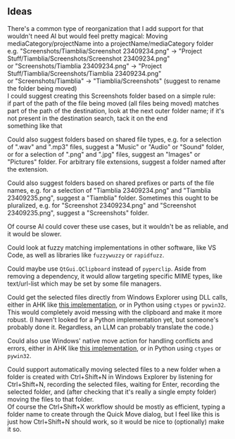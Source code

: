 
## Ideas

There's a common type of reorganization that I add support for that wouldn't need AI but would feel pretty magical:
Moving mediaCategory/projectName into a projectName/mediaCategory folder  
e.g. "Screenshots/Tiamblia/Screenshot 23409234.png" -> "Project Stuff/Tiamblia/Screenshots/Screenshot 23409234.png"  
or "Screenshots/Tiamblia 23409234.png" -> "Project Stuff/Tiamblia/Screenshots/Tiamblia 23409234.png"  
or "Screenshots/Tiamblia" -> "Tiamblia/Screenshots" (suggest to rename the folder being moved)  
I could suggest creating this Screenshots folder based on a simple rule:  
if part of the path of the file being moved (all files being moved) matches part of the path of the destination, look at the next outer folder name; if it's not present in the destination search, tack it on the end  
something like that  

Could also suggest folders based on shared file types, e.g. for a selection of ".wav" and ".mp3" files, suggest a "Music" or "Audio" or "Sound" folder, or for a selection of ".png" and ".jpg" files, suggest an "Images" or "Pictures" folder. For arbitrary file extensions, suggest a folder named after the extension.

Could also suggest folders based on shared prefixes or parts of the file names, e.g. for a selection of "Tiamblia 23409234.png" and "Tiamblia 23409235.png", suggest a "Tiamblia" folder. Sometimes this ought to be pluralized, e.g. for "Screenshot 23409234.png" and "Screenshot 23409235.png", suggest a "Screenshots" folder.

Of course AI could cover these use cases, but it wouldn't be as reliable, and it would be slower.

Could look at fuzzy matching implementations in other software, like VS Code, as well as libraries like `fuzzywuzzy` or `rapidfuzz`.

Could maybe use `QtGui.QClipboard` instead of `pyperclip`. Aside from removing a dependency, it would allow targeting specific MIME types, like text/url-list which may be set by some file managers.

Could get the selected files directly from Windows Explorer using DLL calls, either in AHK like [this implementation](http://github.com/denolfe/AutoHotkey/blob/d7fa8b42c477c186a323f8d3d98276239bff0295/lib/Explorer.ahk), or in Python using `ctypes` or `pywin32`. This would completely avoid messing with the clipboard and make it more robust. (I haven't looked for a Python implementation yet, but someone's probably done it. Regardless, an LLM can probably translate the code.)

Could also use Windows' native move action for handling conflicts and errors, either in AHK like [this implementation](https://github.com/denolfe/AutoHotkey/blob/d7fa8b42c477c186a323f8d3d98276239bff0295/lib/ShellFileOperation.ahk), or in Python using `ctypes` or `pywin32`.

Could support automatically moving selected files to a new folder when a folder is created with Ctrl+Shift+N in Windows Explorer by listening for Ctrl+Shift+N, recording the selected files, waiting for Enter, recording the selected folder, and (after checking that it's really a single empty folder) moving the files to that folder.  
Of course the Ctrl+Shift+X workflow should be mostly as efficient, typing a folder name to create through the Quick Move dialog, but I feel like this is just how Ctrl+Shift+N should work, so it would be nice to (optionally) make it so.
